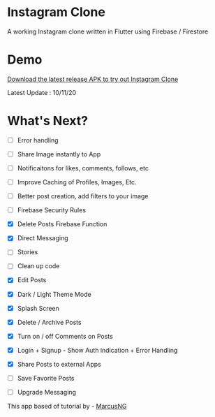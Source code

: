 # Instagram Clone
A working Instagram clone written in Flutter using Firebase / Firestore

# Demo
[Download the latest release APK to try out Instagram Clone](https://github.com/Edenik/Flutter-Instagram-Clone/raw/main/media/app-release.apk) 

Latest Update : 10/11/20



# What's Next?
 - [ ] Error handling
 - [ ] Share Image instantly to App
 - [ ] Notificaitons for likes, comments, follows, etc
 - [ ] Improve Caching of Profiles, Images, Etc.
 - [ ] Better post creation, add filters to your image
 - [ ] Firebase Security Rules
 - [X] Delete Posts Firebase Function
 - [X] Direct Messaging
 - [ ] Stories
 - [ ] Clean up code
 - [X] Edit Posts
 - [X] Dark / Light Theme Mode
 - [X] Splash Screen
 - [X] Delete / Archive Posts
 - [X] Turn on / off Comments on Posts
 - [X] Login + Signup - Show Auth indication + Error Handling
 - [X] Share Posts to external Apps
 - [ ] Save Favorite Posts
 - [ ] Upgrade Messaging


This app based of tutorial by -
[MarcusNG](https://marcusng.com/)








